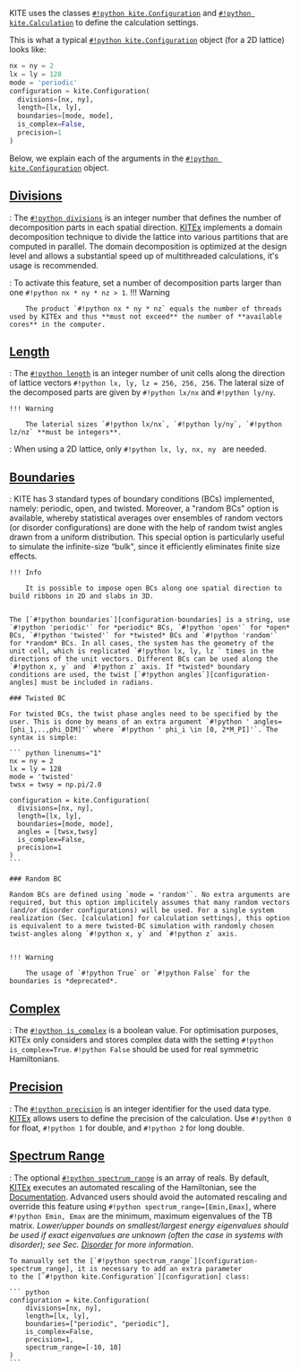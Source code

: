 KITE uses the classes [`#!python kite.Configuration`][configuration] and [`#!python kite.Calculation`][calculation] to define the calculation settings.

This is what a typical [`#!python kite.Configuration`][configuration] object (for a 2D lattice) looks like:

``` python linenums="1"
nx = ny = 2
lx = ly = 128
mode = 'periodic'
configuration = kite.Configuration(
  divisions=[nx, ny],
  length=[lx, ly],
  boundaries=[mode, mode],
  is_complex=False,
  precision=1 
)
```
Below, we explain each of the arguments in the [`#!python kite.Configuration`][configuration] object.

## [Divisions][configuration-divisions]
: The [`#!python divisions`][configuration-divisions] is an integer number that defines the number of decomposition parts in each spatial direction.
  [KITEx][kitex] implements a domain decomposition technique to divide the lattice into various partitions that are computed in parallel.
  The domain decomposition is optimized at the design level and allows a substantial speed up of multithreaded calculations, it's usage is recommended.
  
: To activate this feature, set a number of decomposition parts larger than one `#!python nx * ny * nz > 1`.
    !!! Warning
    
        The product `#!python nx * ny * nz` equals the number of threads used by KITEx and thus **must not exceed** the number of **available cores** in the computer.

## [Length][configuration-length]
: The [`#!python length`][configuration-length] is an integer number of unit cells along the direction of lattice vectors `#!python lx, ly, lz = 256, 256, 256`. 
  The lateral size of the decomposed parts are given by `#!python lx/nx` and `#!python ly/ny`.

    !!! Warning
    
        The laterial sizes `#!python lx/nx`, `#!python ly/ny`, `#!python lz/nz` **must be integers**.
          
: When using a 2D lattice, only `#!python lx, ly, nx, ny ` are needed.

## [Boundaries][configuration-boundaries]
:  KITE has 3 standard types of boundary conditions (BCs) implemented, namely: periodic, open, and twisted. Moreover, a "random BCs" option is available, whereby statistical averages over ensembles of random vectors (or disorder configurations) are done with the help of random twist angles drawn from a uniform distribution. This special option is particularly useful to simulate the infinite-size “bulk", since it efficiently eliminates finite size effects.  


    !!! Info
        
        It is possible to impose open BCs along one spatial direction to build ribbons in 2D and slabs in 3D. 
    
    
    The [`#!python boundaries`][configuration-boundaries] is a string, use `#!python 'periodic'` for *periodic* BCs, `#!python 'open'` for *open* BCs, `#!python 'twisted'` for *twisted* BCs and `#!python 'random'` for *random* BCs. In all cases, the system has the geometry of the unit cell, which is replicated `#!python lx, ly, lz ` times in the directions of the unit vectors. Different BCs can be used along the `#!python x, y` and `#!python z` axis. If *twisted* boundary conditions are used, the twist [`#!python angles`][configuration-angles] must be included in radians.
    
    ### Twisted BC

    For twisted BCs, the twist phase angles need to be specified by the user. This is done by means of an extra argument `#!python ' angles=[phi_1,..,phi_DIM]'` where `#!python ' phi_i \in [0, 2*M_PI]'`. The syntax is simple:
    
    ``` python linenums="1"
    nx = ny = 2
    lx = ly = 128
    mode = 'twisted'
    twsx = twsy = np.pi/2.0
    
    configuration = kite.Configuration(
      divisions=[nx, ny],
      length=[lx, ly],
      boundaries=[mode, mode],
      angles = [twsx,twsy]
      is_complex=False,
      precision=1 
    )
    ```

    ### Random BC

    Random BCs are defined using `mode = 'random'`. No extra arguments are required, but this option implicitely assumes that many random vectors (and/or disorder configurations) will be used. For a single system realization (Sec. [calculation] for calculation settings), this option is equivalent to a mere twisted-BC simulation with randomly chosen twist-angles along `#!python x, y` and `#!python z` axis.


    !!! Warning
    
        The usage of `#!python True` or `#!python False` for the boundaries is *deprecated*.

## [Complex][configuration-is_complex]
: The [`#!python is_complex`][configuration-is_complex] is a boolean value.
  For optimisation purposes, KITEx only considers and stores complex data with the setting `#!python is_complex=True`.
  `#!python False` should be used for real symmetric Hamiltonians.


## [Precision][configuration-precision]
: The [`#!python precision`][configuration-precision] is an integer identifier for the used data type.
  [KITEx][kitex] allows users to define the precision of the calculation.
  Use `#!python 0` for float, `#!python 1` for double, and `#!python 2` for long double.

## [Spectrum Range][configuration-spectrum_range]
: The optional [`#!python spectrum_range`][configuration-spectrum_range] is an array of reals.
  By default, [KITEx][kitex] executes an automated rescaling of the Hamiltonian, see the [Documentation][documentation].
  Advanced users should avoid the automated rescaling and override this feature using `#!python spectrum_range=[Emin,Emax]`, where `#!python Emin, Emax` are the minimum, maximum eigenvalues of the TB matrix. _Lower/upper bounds on smallest/largest energy eigenvalues should be used if exact eigenvalues are unknown_ _(often the case in systems with disorder); see Sec. [Disorder] for more information_. 


    To manually set the [`#!python spectrum_range`][configuration-spectrum_range], it is necessary to add an extra parameter
    to the [`#!python kite.Configuration`][configuration] class:
    
    ``` python
    configuration = kite.Configuration(
        divisions=[nx, ny],
        length=[lx, ly],
        boundaries=["periodic", "periodic"],
        is_complex=False,
        precision=1,
        spectrum_range=[-10, 10]
    )
    ```

[HDF5]: https://www.hdfgroup.org
[pybinding]: https://docs.pybinding.site/en/stable
[lattice]: https://docs.pybinding.site/en/stable/_api/pybinding.Lattice.html
[documentation]: ../documentation/index.md
[tightbinding]: ../documentation/tight_binding.md

[lattice-tutorial]: tb_model.md

[kitepython]: ../api/kite.md
[kitex]: ../api/kitex.md
[kitetools]: ../api/kite-tools.md

[calculation]: index.md
[DOS]: index.md
[conductivity]: index.md
[modifications]: index.md
[Disorder]: disorder.md 
[Examples]: examples/graphene.md

[configuration]: ../api/kite.md#configuration
[configuration-divisions]: ../api/kite.md#configuration-divisions
[configuration-length]: ../api/kite.md#configuration-length
[configuration-boundaries]: ../api/kite.md#configuration-boundaries
[configuration-is_complex]: ../api/kite.md#configuration-is_complex
[configuration-precision]: ../api/kite.md#configuration-precision
[configuration-spectrum_range]: ../api/kite.md#configuration-spectrum_range
[configuration-angles]: ../api/kite.md#configuration-angles
[configuration-custom_local]: ../api/kite.md#configuration-custom_local
[configuration-custom_local_print]: ../api/kite.md#configuration-custom_local_print
[calculation]: ../api/kite.md#calculation
